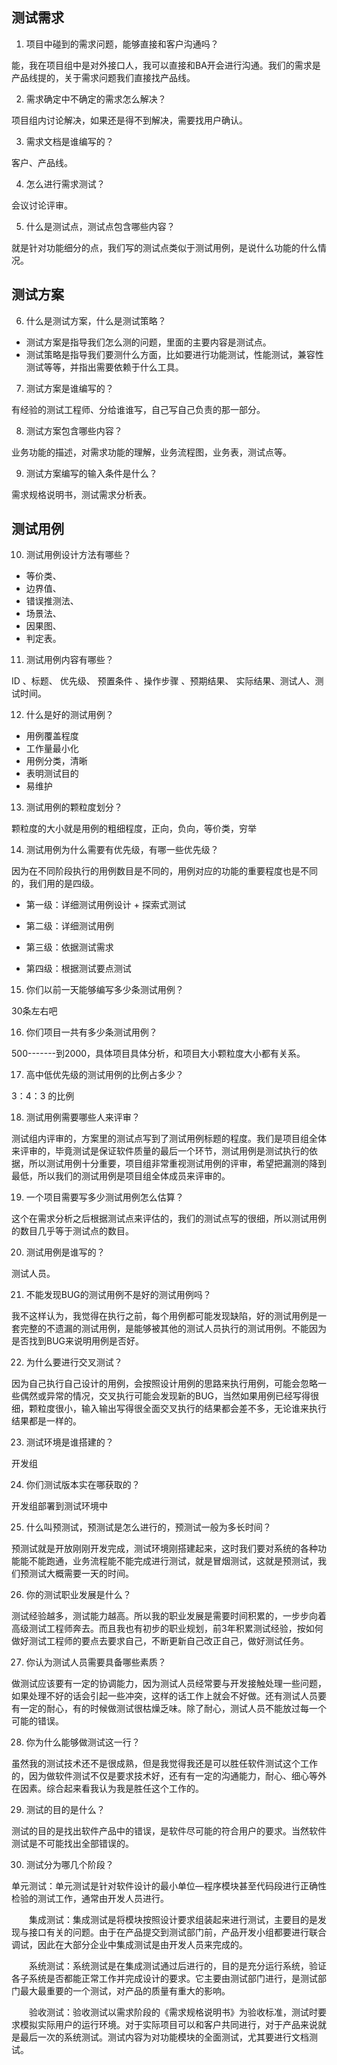 ## 测试需求

1. 项目中碰到的需求问题，能够直接和客户沟通吗？

能，我在项目组中是对外接口人，我可以直接和BA开会进行沟通。我们的需求是产品线提的，关于需求问题我们直接找产品线。

2. 需求确定中不确定的需求怎么解决？

项目组内讨论解决，如果还是得不到解决，需要找用户确认。

3. 需求文档是谁编写的？

客户、产品线。

4. 怎么进行需求测试？

会议讨论评审。

5. 什么是测试点，测试点包含哪些内容？

就是针对功能细分的点，我们写的测试点类似于测试用例，是说什么功能的什么情况。



## 测试方案

6. 什么是测试方案，什么是测试策略？

* 测试方案是指导我们怎么测的问题，里面的主要内容是测试点。
* 测试策略是指导我们要测什么方面，比如要进行功能测试，性能测试，兼容性测试等等，并指出需要依赖于什么工具。

7. 测试方案是谁编写的？

有经验的测试工程师、分给谁谁写，自己写自己负责的那一部分。

8. 测试方案包含哪些内容？

业务功能的描述，对需求功能的理解，业务流程图，业务表，测试点等。

9. 测试方案编写的输入条件是什么？

需求规格说明书，测试需求分析表。



## 测试用例

10. 测试用例设计方法有哪些？

* 等价类、
* 边界值、
* 错误推测法、
* 场景法、
* 因果图、
* 判定表。

11. 测试用例内容有哪些？

ID 、标题、 优先级、 预置条件 、操作步骤 、预期结果、 实际结果、测试人、测试时间。

12. 什么是好的测试用例？

* 用例覆盖程度
* 工作量最小化
* 用例分类，清晰
* 表明测试目的
* 易维护

13.  测试用例的颗粒度划分？

颗粒度的大小就是用例的粗细程度，正向，负向，等价类，穷举

14. 测试用例为什么需要有优先级，有哪一些优先级？

因为在不同阶段执行的用例数目是不同的，用例对应的功能的重要程度也是不同的，我们用的是四级。

* 第一级：详细测试用例设计 + 探索式测试

* 第二级：详细测试用例
* 第三级：依据测试需求
* 第四级：根据测试要点测试

15.  你们以前一天能够编写多少条测试用例？

30条左右吧

16. 你们项目一共有多少条测试用例？

500-------到2000，具体项目具体分析，和项目大小颗粒度大小都有关系。

17. 高中低优先级的测试用例的比例占多少？

3：4：3 的比例

18. 测试用例需要哪些人来评审？

测试组内评审的，方案里的测试点写到了测试用例标题的程度。我们是项目组全体来评审的，毕竟测试是保证软件质量的最后一个环节，测试用例是测试执行的依据，所以测试用例十分重要，项目组非常重视测试用例的评审，希望把漏测的降到最低，所以我们的测试用例是项目组全体成员来评审的。

19. 一个项目需要写多少测试用例怎么估算？

这个在需求分析之后根据测试点来评估的，我们的测试点写的很细，所以测试用例的数目几乎等于测试点的数目。

20. 测试用例是谁写的？

测试人员。

21.  不能发现BUG的测试用例不是好的测试用例吗？

我不这样认为，我觉得在执行之前，每个用例都可能发现缺陷，好的测试用例是一套完整的不遗漏的测试用例，是能够被其他的测试人员执行的测试用例。不能因为是否找到BUG来说明用例是否好。

22. 为什么要进行交叉测试？

因为自己执行自己设计的用例，会按照设计用例的思路来执行用例，可能会忽略一些偶然或异常的情况，交叉执行可能会发现新的BUG，当然如果用例已经写得很细，颗粒度很小，输入输出写得很全面交叉执行的结果都会差不多，无论谁来执行结果都是一样的。

23.  测试环境是谁搭建的？

开发组

24.  你们测试版本实在哪获取的？

开发组部署到测试环境中

25.  什么叫预测试，预测试是怎么进行的，预测试一般为多长时间？

预测试就是开放刚刚开发完成，测试环境刚搭建起来，这时我们要对系统的各种功能能不能跑通，业务流程能不能完成进行测试，就是冒烟测试，这就是预测试，我们预测试大概需要一天的时间。

26.  你的测试职业发展是什么？

测试经验越多，测试能力越高。所以我的职业发展是需要时间积累的，一步步向着高级测试工程师奔去。而且我也有初步的职业规划，前3年积累测试经验，按如何做好测试工程师的要点去要求自己，不断更新自己改正自己，做好测试任务。

27.  你认为测试人员需要具备哪些素质？

做测试应该要有一定的协调能力，因为测试人员经常要与开发接触处理一些问题，如果处理不好的话会引起一些冲突，这样的话工作上就会不好做。还有测试人员要有一定的耐心，有的时候做测试很枯燥乏味。除了耐心，测试人员不能放过每一个可能的错误。

28.  你为什么能够做测试这一行？

虽然我的测试技术还不是很成熟，但是我觉得我还是可以胜任软件测试这个工作的，因为做软件测试不仅是要求技术好，还有有一定的沟通能力，耐心、细心等外在因素。综合起来看我认为我是胜任这个工作的。

29.  测试的目的是什么？

测试的目的是找出软件产品中的错误，是软件尽可能的符合用户的要求。当然软件测试是不可能找出全部错误的。

30. 测试分为哪几个阶段？

​        单元测试：单元测试是针对软件设计的最小单位––程序模块甚至代码段进行正确性检验的测试工作，通常由开发人员进行。

　　集成测试：集成测试是将模块按照设计要求组装起来进行测试，主要目的是发现与接口有关的问题。由于在产品提交到测试部门前，产品开发小组都要进行联合调试，因此在大部分企业中集成测试是由开发人员来完成的。

　　系统测试：系统测试是在集成测试通过后进行的，目的是充分运行系统，验证各子系统是否都能正常工作并完成设计的要求。它主要由测试部门进行，是测试部门最大最重要的一个测试，对产品的质量有重大的影响。 

　　验收测试：验收测试以需求阶段的《需求规格说明书》为验收标准，测试时要求模拟实际用户的运行环境。对于实际项目可以和客户共同进行，对于产品来说就是最后一次的系统测试。测试内容为对功能模块的全面测试，尤其要进行文档测试。